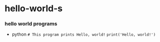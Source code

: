 # hello-world-s

### hello world programs

- python 
 `# This program prints Hello, world!`
  ```print('Hello, world!')```
